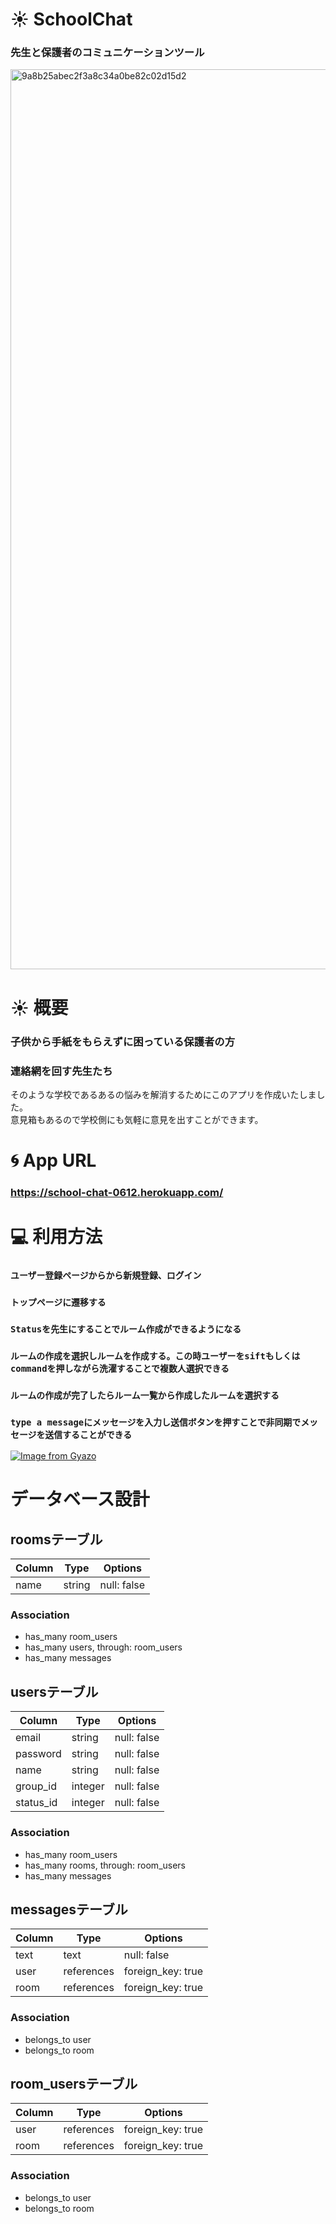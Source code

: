 # :sunny: SchoolChat
### 先生と保護者のコミュニケーションツール

<img width="1440" alt="9a8b25abec2f3a8c34a0be82c02d15d2" src="https://user-images.githubusercontent.com/75475114/106707141-1a451680-6634-11eb-928e-ac738481279a.png">


# :sunny: 概要

### 子供から手紙をもらえずに困っている保護者の方
### 連絡網を回す先生たち

そのような学校であるあるの悩みを解消するためにこのアプリを作成いたしました。<br>
意見箱もあるので学校側にも気軽に意見を出すことができます。


# :cyclone: App URL
### **https://school-chat-0612.herokuapp.com/**


# :computer: 利用方法

### `ユーザー登録ページからから新規登録、ログイン`
### `トップページに遷移する`
### `Statusを先生にすることでルーム作成ができるようになる`
### `ルームの作成を選択しルームを作成する。この時ユーザーをsiftもしくはcommandを押しながら洗濯することで複数人選択できる`
### `ルームの作成が完了したらルーム一覧から作成したルームを選択する`
### `type a messageにメッセージを入力し送信ボタンを押すことで非同期でメッセージを送信することができる`


[![Image from Gyazo](https://i.gyazo.com/da7ee707b4b71e507bd2044d46b594cb.gif)](https://gyazo.com/da7ee707b4b71e507bd2044d46b594cb)



# データベース設計



## roomsテーブル

| Column      | Type              | Options                         |
| ----------- | ----------------- | ------------------------------- |
| name        | string            | null: false                     |

### Association
- has_many room_users
- has_many users, through: room_users
- has_many messages

## usersテーブル

| Column      | Type              | Options                         |
| ----------- | ----------------- | ------------------------------- |
| email       | string            | null: false                     |
| password    | string            | null: false                     |
| name        | string            | null: false                     |
| group_id    | integer           | null: false                     |
| status_id   | integer           | null: false                     |

### Association
- has_many room_users
- has_many rooms, through: room_users
- has_many messages

<!-- group_idおよびstatus_idはactive_hashにより導入 -->

## messagesテーブル

| Column      | Type              | Options                         |
| ----------- | ----------------- | ------------------------------- |
| text        | text              | null: false                     |
| user        | references        | foreign_key: true               |
| room        | references        | foreign_key: true               |

### Association
- belongs_to user
- belongs_to room

<!-- imageも追加するがactive_strageで実装する -->
## room_usersテーブル

| Column      | Type              | Options                         |
| ----------- | ----------------- | ------------------------------- |
| user        | references        | foreign_key: true               |
| room        | references        | foreign_key: true               |

### Association
- belongs_to user
- belongs_to room
